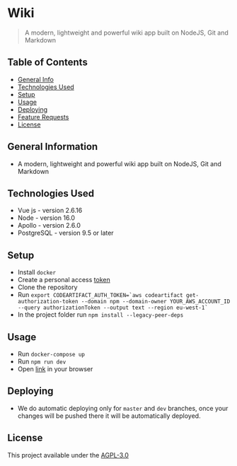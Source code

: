# Wiki
> A modern, lightweight and powerful wiki app built on NodeJS, Git and Markdown

## Table of Contents
* [General Info](#general-information)
* [Technologies Used](#technologies-used)
* [Setup](#setup)
* [Usage](#usage)
* [Deploying](#Deploying)
* [Feature Requests](https://feedback.js.wiki/wiki)
* [License](#license)



## General Information
- A modern, lightweight and powerful wiki app built on NodeJS, Git and Markdown

## Technologies Used
- Vue js - version 2.6.16
- Node - version 16.0
- Apollo - version 2.6.0
- PostgreSQL - version 9.5 or later

## Setup
- Install `docker`
- Create a personal access [token](https://docs.github.com/en/authentication/keeping-your-account-and-data-secure/creating-a-personal-access-token)
- Clone the repository
- Run ```export CODEARTIFACT_AUTH_TOKEN=`aws codeartifact get-authorization-token
  --domain npm --domain-owner YOUR_AWS_ACCOUNT_ID --query authorizationToken --output text --region eu-west-1` ```
- In the project folder run `npm install --legacy-peer-deps`


## Usage
- Run `docker-compose up`
- Run `npm run dev`
- Open [link](http://localhost:3000) in your browser


## Deploying
- We do automatic deploying only for `master` and `dev` branches, once your changes will be pushed there it will be automatically deployed.


## License
This project available under the [AGPL-3.0](https://github.com/requarks/wiki/blob/master/LICENSE)
